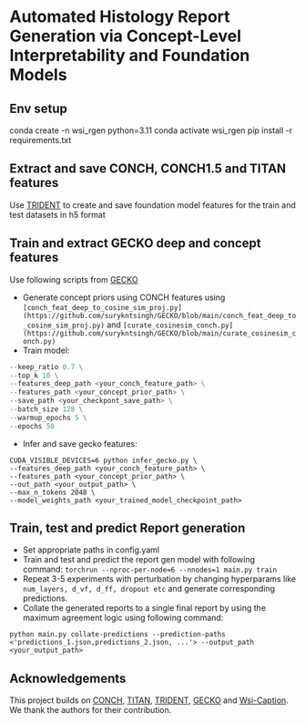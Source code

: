 
<h1>
Automated Histology Report Generation via Concept-Level Interpretability and Foundation Models
</h1>

## Env setup
conda create -n wsi_rgen python=3.11
conda activate wsi_rgen
pip install -r requirements.txt

## Extract and save CONCH, CONCH1.5 and TITAN features
Use [TRIDENT](https://github.com/mahmoodlab/TRIDENT) to create and save foundation model features for the train and test datasets in h5 format

## Train and extract GECKO deep and concept features
Use following scripts from [GECKO](https://github.com/surykntsingh/GECKO)
- Generate concept priors using CONCH features using `[conch_feat_deep_to_cosine_sim_proj.py](https://github.com/surykntsingh/GECKO/blob/main/conch_feat_deep_to_cosine_sim_proj.py)` and `[curate_cosinesim_conch.py](https://github.com/surykntsingh/GECKO/blob/main/curate_cosinesim_conch.py)`
- Train model:
```  python train_gecko.py \
--keep_ratio 0.7 \
--top_k 10 \
--features_deep_path <your_conch_feature_path> \
--features_path <your_concept_prior_path> \
--save_path <your_checkpont_save_path> \
--batch_size 128 \
--warmup_epochs 5 \
--epochs 50
```
- Infer and save gecko features:
```
CUDA_VISIBLE_DEVICES=6 python infer_gecko.py \
--features_deep_path <your_conch_feature_path> \
--features_path <your_concept_prior_path> \
--out_path <your_output_path> \
--max_n_tokens 2048 \
--model_weights_path <your_trained_model_checkpoint_path>
```
## Train, test and predict Report generation
- Set appropriate paths in config.yaml
- Train and test and predict the report gen model with following command: 
```torchrun --nproc-per-node=6 --nnodes=1 main.py train```
- Repeat 3-5 experiments with perturbation by changing hyperparams like `num_layers, d_vf, d_ff, dropout etc` and generate corresponding predictions.
- Collate the generated reports to a single final report by using the maximum agreement logic using following command:
```
python main.py collate-predictions --prediction-paths <'predictions_1.json,predictions_2.json, ...'> --output_path <your_output_path>
```

## Acknowledgements
This project builds on  [CONCH](https://github.com/mahmoodlab/CONCH), [TITAN](https://github.com/mahmoodlab/TITAN), [TRIDENT](https://github.com/mahmoodlab/TRIDENT), [GECKO](https://github.com/bmi-imaginelab/GECKO) and [Wsi-Caption](https://github.com/cpystan/Wsi-Caption). We thank the authors for their contribution.
